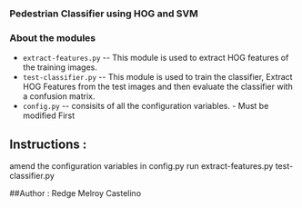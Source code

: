 ### Pedestrian Classifier using HOG and SVM

### About the modules

* `extract-features.py` -- This module is used to extract HOG features of the training images.
* `test-classifier.py` -- This module is used to train the classifier, Extract HOG Features from the test images and then evaluate the classifier with a confusion matrix.
* `config.py` -- consisits of all the configuration variables. - Must be modified First

## Instructions : 
amend the configuration variables in config.py 
run extract-features.py
test-classifier.py

##Author : Redge Melroy Castelino


